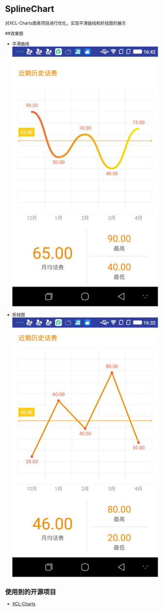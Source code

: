 # SplineChart
对XCL-Charts图表项目进行优化，实现平滑曲线和折线图的展示

##效果图
- 平滑曲线
![](https://github.com/huangssh/SplineChart/blob/master/device-2016-05-27-164141.png?raw=true)

- 折线图
![](https://github.com/huangssh/SplineChart/blob/master/device-2016-05-27-163134.png?raw=true)

## 使用到的开源项目
- [XCL-Charts](https://github.com/xcltapestry/XCL-Charts)